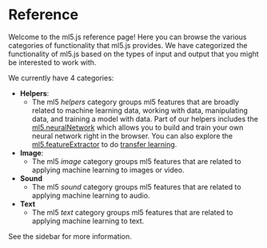 # Reference

Welcome to the ml5.js reference page! Here you can browse the various categories of functionality that ml5.js provides. We have categorized the functionality of ml5.js based on the types of input and output that you might be interested to work with.

We currently have 4 categories:

* **Helpers**:
  *  The ml5 *helpers* category groups ml5 features that are broadly related to machine learning data, working with data, manipulating data, and training a model with data. Part of our helpers includes the [ml5.neuralNetwork](neural-network.md) which allows you to build and train your own neural network right in the browser. You can also explore the [ml5.featureExtractor](feature-extractor.md) to do [transfer learning](https://en.wikipedia.org/wiki/Transfer_learning).
* **Image**:
  * The ml5 *image* category groups ml5 features that are related to applying machine learning to images or video.  
* **Sound**
  * The ml5 *sound* category groups ml5 features that are related to applying machine learning to audio. 
* **Text**
  * The ml5 *text* category groups ml5 features that are related to applying machine learning to text.

See the sidebar for more information.